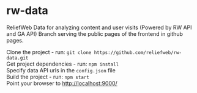 # rw-data 

ReliefWeb Data for analyzing content and user visits (Powered by RW API and GA API)
Branch serving the public pages of the frontend in github pages.

Clone the project - run: `git clone https://github.com/reliefweb/rw-data.git`  
Get project dependencies - run: `npm install`      
Specify data API urls in the `config.json` file    
Build the project - run: `npm start`    
Point your browser to [http://localhost:9000/](http://localhost:9000/ )
